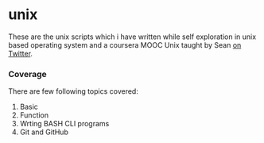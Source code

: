 # unix
These are the unix scripts which i have written while self exploration in unix based operating system and a coursera MOOC Unix taught by Sean [on Twitter](https://twitter.com/seankross).

### Coverage
There are few following topics covered:
1. Basic
2. Function
3. Wrting BASH CLI programs
4. Git and GitHub
